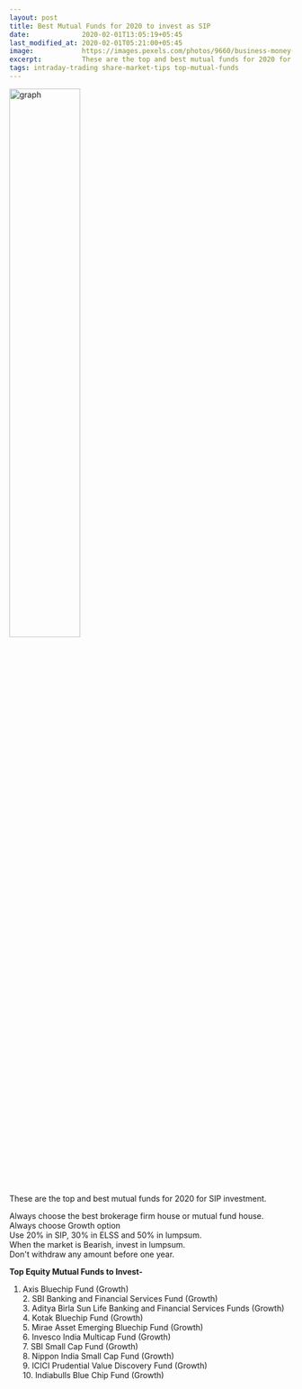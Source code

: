 ```yaml
---
layout: post
title: Best Mutual Funds for 2020 to invest as SIP
date:             2020-02-01T13:05:19+05:45
last_modified_at: 2020-02-01T05:21:00+05:45
image:            https://images.pexels.com/photos/9660/business-money-pink-coins.jpg?auto=compress&cs=tinysrgb&dpr=2&h=650&w=940
excerpt:          These are the top and best mutual funds for 2020 for SIP investment. Always choose the best brokerage firm house or mutual fund house.
tags: intraday-trading share-market-tips top-mutual-funds
---
```


<p><img src="https://images.pexels.com/photos/9660/business-money-pink-coins.jpg?auto=compress&cs=tinysrgb&dpr=2&h=650&w=940" width="50%" height="50%" alt="graph"></p>

<p>These are the top and best mutual funds for 2020 for SIP investment.</p>

<p>Always choose the best brokerage firm house or mutual fund house.<br />Always choose Growth option<br />Use 20% in SIP, 30% in ELSS and 50% in lumpsum.<br />When the market is Bearish, invest in lumpsum.<br />Don't withdraw any amount before one year.<br /></p>

<strong>Top Equity Mutual Funds to Invest-</strong>
1. Axis Bluechip Fund (Growth) <br/>2. SBI Banking and Financial Services Fund (Growth) <br/> 3. Aditya Birla Sun Life Banking and Financial Services Funds (Growth) <br />4. Kotak Bluechip Fund (Growth)<br/> 5. Mirae Asset Emerging Bluechip Fund (Growth) <br/> 6. Invesco India Multicap Fund (Growth) <br/> 7. SBI Small Cap Fund (Growth) <br/> 8. Nippon India Small Cap Fund (Growth) <br/> 9. ICICI Prudential Value Discovery Fund (Growth) <br />10. Indiabulls Blue Chip Fund (Growth) <br />
